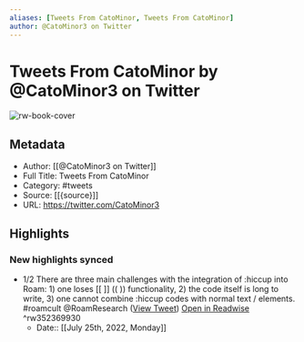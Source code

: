 ```yaml
---
aliases: [Tweets From CatoMinor, Tweets From CatoMinor]
author: @CatoMinor3 on Twitter
---
```

# Tweets From CatoMinor by @CatoMinor3 on Twitter

![rw-book-cover](https://pbs.twimg.com/profile_images/1256468696240922625/022z4kTS.jpg)

## Metadata
- Author: [[@CatoMinor3 on Twitter]]
- Full Title: Tweets From CatoMinor
- Category: #tweets
- Source: [[{source}]]
- URL: https://twitter.com/CatoMinor3

## Highlights
### New highlights synced
- 1/2 There are three main challenges with the integration of :hiccup into Roam: 1) one loses [[ ]] (( )) functionality, 2) the code itself is long to write, 3) one cannot combine :hiccup codes with normal text / elements. #roamcult @RoamResearch ([View Tweet](https://twitter.com/CatoMinor3/status/1255726451636211713)) [Open in Readwise](https://readwise.io/open/352369930) ^rw352369930
    - Date:: [[July 25th, 2022, Monday]]
